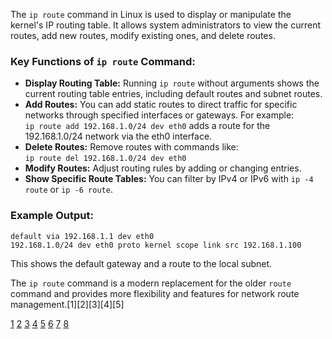 The `ip route` command in Linux is used to display or manipulate the kernel's IP routing table. It allows system
administrators to view the current routes, add new routes, modify existing ones, and delete routes.

### Key Functions of `ip route` Command:

- **Display Routing Table:** Running `ip route` without arguments shows the current routing table entries, including default
  routes and subnet routes.
- **Add Routes:** You can add static routes to direct traffic for specific networks through specified interfaces or gateways.
  For example:  
  `ip route add 192.168.1.0/24 dev eth0` adds a route for the 192.168.1.0/24 network via the eth0 interface.
- **Delete Routes:** Remove routes with commands like:  
  `ip route del 192.168.1.0/24 dev eth0`
- **Modify Routes:** Adjust routing rules by adding or changing entries.
- **Show Specific Route Tables:** You can filter by IPv4 or IPv6 with `ip -4 route` or `ip -6 route`.

### Example Output:

```
default via 192.168.1.1 dev eth0
192.168.1.0/24 dev eth0 proto kernel scope link src 192.168.1.100
```

This shows the default gateway and a route to the local subnet.

The `ip route` command is a modern replacement for the older `route` command and provides more flexibility and features for
network route management.[1][2][3][4][5]

[1](https://www.oreilly.com/library/view/centos-quick-start/9781789344875/bfaec3a1-e048-41d2-be11-7ba2084eff40.xhtml)
[2](https://www.geeksforgeeks.org/linux-unix/route-command-in-linux-with-examples/)
[3](https://www.redhat.com/en/blog/route-ip-route) [4](https://www.baeldung.com/linux/route-traffic-to-interface)
[5](https://man7.org/linux/man-pages/man8/ip-route.8.html)
[6](https://docs.redhat.com/de/documentation/red_hat_enterprise_linux/7/html/networking_guide/sec-configuring_static_routes_with_ip_commands)
[7](https://yurisk.info/2016/12/19/linux-ip-route-command-reference-by-example/index.html)
[8](https://www.reddit.com/r/linuxquestions/comments/166uw2t/help_with_understanding_the_ip_route_command/)
